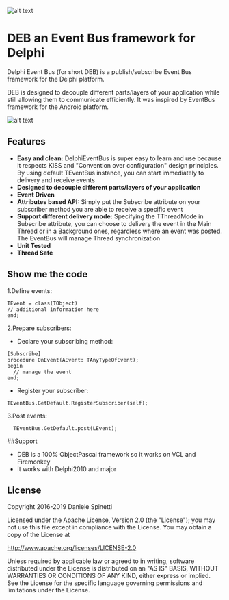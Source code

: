 ![alt text](/docs/DEB_Logo.png "DEB Logo")

# DEB an Event Bus framework for Delphi
Delphi Event Bus (for short DEB) is a publish/subscribe Event Bus framework for the Delphi platform.

DEB is designed to decouple different parts/layers of your application while still allowing them to communicate efficiently.
It was inspired by EventBus framework for the Android platform.

![alt text](/docs/DelphiEventBusArchitecture.png "Delphi Event Bus Architecture")

## Features
* __Easy and clean:__ DelphiEventBus is super easy to learn and use because it respects KISS and "Convention over configuration" design principles. By using default TEventBus instance, you can start immediately to delivery and receive events 
* __Designed to decouple different parts/layers of your application__
* __Event Driven__
* __Attributes based API:__ Simply put the Subscribe attribute on your subscriber method you are able to receive a specific event
* __Support different delivery mode:__ Specifying the TThreadMode in Subscribe attribute, you can choose to delivery the event in the Main Thread or in a Background ones, regardless where an event was posted. The EventBus will manage Thread synchronization     
* __Unit Tested__
* __Thread Safe__

## Show me the code
1.Define events:

```delphi
TEvent = class(TObject)
// additional information here
end;
```

2.Prepare subscribers:

 * Declare your subscribing method:
```delphi
[Subscribe]
procedure OnEvent(AEvent: TAnyTypeOfEvent);
begin
  // manage the event 	
end;
```

 * Register your subscriber:
```delphi
TEventBus.GetDefault.RegisterSubscriber(self);
```

3.Post events:
```delphi
  TEventBus.GetDefault.post(LEvent);
```

##Support
* DEB is a 100% ObjectPascal framework so it works on VCL and Firemonkey
* It works with Delphi2010 and major

## License
  Copyright 2016-2019 Daniele Spinetti

  Licensed under the Apache License, Version 2.0 (the "License");
  you may not use this file except in compliance with the License.
  You may obtain a copy of the License at

  http://www.apache.org/licenses/LICENSE-2.0

  Unless required by applicable law or agreed to in writing, software
  distributed under the License is distributed on an "AS IS" BASIS,
  WITHOUT WARRANTIES OR CONDITIONS OF ANY KIND, either express or implied.
  See the License for the specific language governing permissions and
  limitations under the License.
